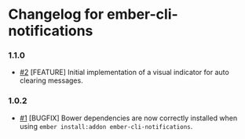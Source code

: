 # Changelog for ember-cli-notifications

### 1.1.0

* [#2](https://github.com/Blooie/ember-cli-notifications/pull/2) [FEATURE] Initial implementation of a visual indicator for auto clearing messages.

### 1.0.2

* [#1](https://github.com/Blooie/ember-cli-notifications/pull/1) [BUGFIX] Bower dependencies are now correctly installed when using `ember install:addon ember-cli-notifications`.
